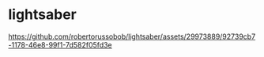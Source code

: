# lightsaber

https://github.com/robertorussobob/lightsaber/assets/29973889/92739cb7-1178-46e8-99f1-7d582f05fd3e
